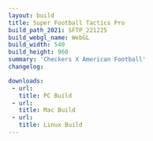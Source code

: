 ```yaml
---
layout: build
title: Super Football Tactics Pro
build_path_2021: SFTP_221225
build_webgl_name: WebGL
build_width: 540
build_height: 960
summary: 'Checkers X American Football'
changelog:

downloads:
 - url: 
   title: PC Build
 - url: 
   title: Mac Build
 - url: 
   title: Linux Build
---
```

